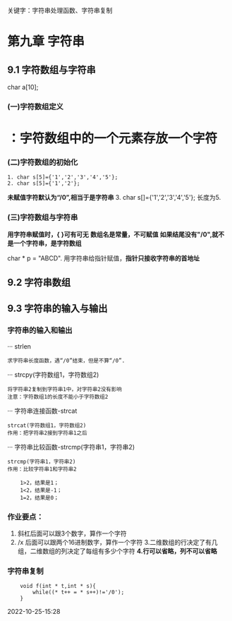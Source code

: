 关键字：字符串处理函数、字符串复制


# 第九章 字符串
## 9.1 字符数组与字符串

char a[10];
### (一)字符数组定义
# ：字符数组中的一个元素存放一个字符

### (二)字符数组的初始化
	1. char s[5]={'1','2','3','4','5'};
	2. char s[5]={'1','2'};
**未赋值字符默认为“/0”,相当于是字符串**
	3. char s[]={'1','2','3','4','5'}; 长度为5.

### (三)字符数组与字符串
**用字符串赋值时，{ }可有可无**
**数组名是常量，不可赋值**
**如果结尾没有"/0",就不是一个字符串，是字符数组**

char * p = "ABCD".
用字符串给指针赋值，**指针只接收字符串的首地址**


## 9.2 字符串数组



## 9.3 字符串的输入与输出

### 字符串的输入和输出

··· strlen 

    求字符串长度函数，遇“/0”结束，但是不算“/0”.

··· strcpy(字符数组1，字符数组2)

    将字符串2复制到字符串1中，对字符串2没有影响
    注意：字符数组1的长度不能小于字符数组2

··· 字符串连接函数-strcat

    strcat(字符数组1，字符数组2)
    作用：把字符串2接到字符串1之后

··· 字符串比较函数-strcmp(字符串1，字符串2)

    strcmp(字符串1，字符串2)
    作用：比较字符串1和字符串2

		1>2，结果是1；
		1<2，结果是-1；
		1=2，结果是0；



### 作业要点：
1. 斜杠后面可以跟3个数字，算作一个字符
2. /x 后面可以跟两个16进制数字，算作一个字符
3.二维数组的行决定了有几组，二维数组的列决定了每组有多少个字符
**4.行可以省略，列不可以省略**

### 字符串复制

		void f(int * t,int * s){
			while((* t++ = * s++)!='/0');
		}
    
    
    
    
2022-10-25-15:28
